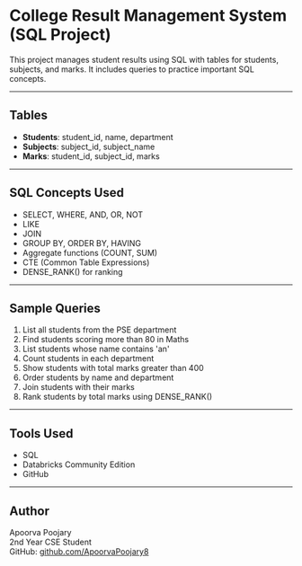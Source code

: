 # College Result Management System (SQL Project)

This project manages student results using SQL with tables for students, subjects, and marks. It includes queries to practice important SQL concepts.

---

## Tables

- **Students**: student_id, name, department  
- **Subjects**: subject_id, subject_name  
- **Marks**: student_id, subject_id, marks  

---

## SQL Concepts Used

- SELECT, WHERE, AND, OR, NOT  
- LIKE  
- JOIN  
- GROUP BY, ORDER BY, HAVING  
- Aggregate functions (COUNT, SUM)  
- CTE (Common Table Expressions)  
- DENSE_RANK() for ranking  

---

## Sample Queries

1. List all students from the PSE department  
2. Find students scoring more than 80 in Maths  
3. List students whose name contains 'an'  
4. Count students in each department  
5. Show students with total marks greater than 400  
6. Order students by name and department  
7. Join students with their marks  
8. Rank students by total marks using DENSE_RANK()  

---

## Tools Used

- SQL  
- Databricks Community Edition  
- GitHub  

---

## Author

Apoorva Poojary  
2nd Year CSE Student  
GitHub: [github.com/ApoorvaPoojary8](https://github.com/ApoorvaPoojary8)
